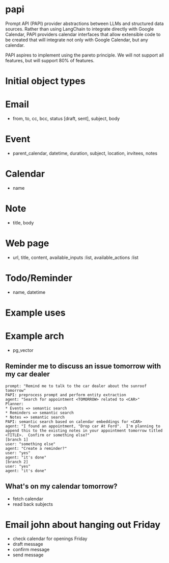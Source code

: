 # papi

Prompt API (PAPI) provider abstractions between LLMs and structured data sources.  Rather than using LangChain to integrate directly with Google Calendar, PAPI providers calendar interfaces that allow extensible code to be created that will integrate not only with Google Calendar, but any calendar.

PAPI aspires to implement using the pareto principle.  We will not support all features, but will support 80% of features.

# Initial object types

# Email
* from, to, cc, bcc, status [draft, sent], subject, body

# Event
* parent_calendar, datetime, duration, subject, location, invitees, notes

# Calendar
* name

# Note
* title, body

# Web page
* url, title, content, available_inputs :list, available_actions :list

# Todo/Reminder
* name, datetime

# Example uses

# Example arch

* pg_vector


## Reminder me to discuss an issue tomorrow with my car dealer
```
prompt: "Remind me to talk to the car dealer about the sunroof tomorrow"
PAPI: preprocess prompt and perform entity extraction
agent: "Search for appointment <TOMORROW> related to <CAR>"
Planner:
* Events => semantic search
* Reminders => semantic search
* Notes => semantic search
PAPI: semantic search based on calendar embeddings for <CAR>
agent: "I found an appointment, "Drop car At Ford".  I'm planning to append this to the existing notes in your appointment tomorrow titled <TITLE>.  Confirm or something else?"
[branch 1]
user: "something else"
agent: "Create a reminder?"
user: "yes"
agent: "it's done"
[branch 2]
user: "yes"
agent: "it's done"
```

## What's on my calendar tomorrow?
* fetch calendar
* read back subjects

# Email john about hanging out Friday
* check calendar for openings Friday
* draft message
* confirm message
* send message


